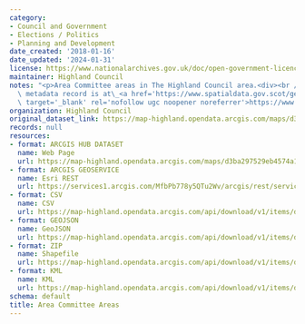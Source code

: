 ```yaml
---
category:
- Council and Government
- Elections / Politics
- Planning and Development
date_created: '2018-01-16'
date_updated: '2024-01-31'
license: https://www.nationalarchives.gov.uk/doc/open-government-licence/version/3/
maintainer: Highland Council
notes: "<p>Area Committee areas in The Highland Council area.<div><br /></div><div>Gemini\
  \ metadata record is at\_<a href='https://www.spatialdata.gov.scot/geonetwork/srv/eng/catalog.search#/metadata/fbd2ae73-db7a-4298-8eb1-74729246ab3a'\
  \ target='_blank' rel='nofollow ugc noopener noreferrer'>https://www.spatialdata.gov.scot/geonetwork/srv/eng/catalog.search#/metadata/fbd2ae73-db7a-4298-8eb1-74729246ab3a</a></div></p>"
organization: Highland Council
original_dataset_link: https://map-highland.opendata.arcgis.com/maps/d3ba297529eb4574a1a00a981e8fe58b_0
records: null
resources:
- format: ARCGIS HUB DATASET
  name: Web Page
  url: https://map-highland.opendata.arcgis.com/maps/d3ba297529eb4574a1a00a981e8fe58b_0
- format: ARCGIS GEOSERVICE
  name: Esri REST
  url: https://services1.arcgis.com/MfbPb778y5QTu2Wv/arcgis/rest/services/AreaCommitteeAreas/FeatureServer/0
- format: CSV
  name: CSV
  url: https://map-highland.opendata.arcgis.com/api/download/v1/items/d3ba297529eb4574a1a00a981e8fe58b/csv?layers=0
- format: GEOJSON
  name: GeoJSON
  url: https://map-highland.opendata.arcgis.com/api/download/v1/items/d3ba297529eb4574a1a00a981e8fe58b/geojson?layers=0
- format: ZIP
  name: Shapefile
  url: https://map-highland.opendata.arcgis.com/api/download/v1/items/d3ba297529eb4574a1a00a981e8fe58b/shapefile?layers=0
- format: KML
  name: KML
  url: https://map-highland.opendata.arcgis.com/api/download/v1/items/d3ba297529eb4574a1a00a981e8fe58b/kml?layers=0
schema: default
title: Area Committee Areas
---
```


